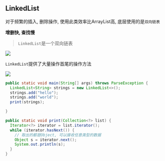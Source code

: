 ## LinkedList

对于频繁的插入, 删除操作, 使用此类效率比ArrayList高, 底层使用的是`双向链表`

**增删快, 查找慢**

> `LinkedList`是一个双向链表

![](https://pic.superbed.cn/item/5da124dc451253d178592049.jpg)

`LinkedList`提供了大量操作首尾的操作方法

![](https://pic.superbed.cn/item/5da12517451253d1785942b3.jpg)



```java
public static void main(String[] args) throws ParseException {
  LinkedList<String> strings = new LinkedList<>();
  strings.add("hello");
  strings.add("world");
  print(strings);

}

public static void print(Collection<?> list) {
  Iterator<?> iterator = list.iterator();
  while (iterator.hasNext()) {
    // 取出的都是Object, 可以接收任意类型的数据
    Object s = iterator.next();
    System.out.println(s);
  }
}
```




























































